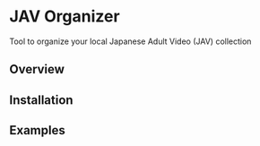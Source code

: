 # JAV Organizer

Tool to organize your local Japanese Adult Video (JAV) collection

## Overview

## Installation

## Examples

